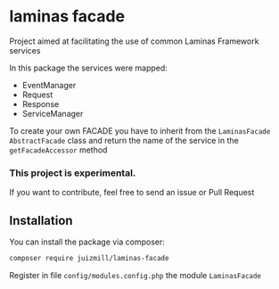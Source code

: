 # laminas facade

Project aimed at facilitating the use of common Laminas Framework services

In this package the services were mapped:
- EventManager
- Request
- Response
- ServiceManager

To create your own FACADE you have to inherit from the `LaminasFacade AbstractFacade` class and return the name of the service in the `getFacadeAccessor` method

### __**This project is experimental.**__

If you want to contribute, feel free to send an issue or Pull Request

## Installation

You can install the package via composer:

```bash
composer require juizmill/laminas-facade
```

Register in file `config/modules.config.php` the module `LaminasFacade`